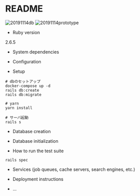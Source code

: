 # README

![20191114db](https://user-images.githubusercontent.com/33181485/68830341-bb257a00-06ee-11ea-8d31-f0f441f854aa.jpg)
![20191114prototype](https://user-images.githubusercontent.com/33181485/68830342-bb257a00-06ee-11ea-9f07-e769c6462c21.jpg)

* Ruby version

2.6.5

* System dependencies

* Configuration

* Setup

```cassandraql
# dbのセットアップ
docker-compose up -d
rails db:create 
rails db:migrate

# yarn
yarn install

# サーバ起動
rails s
```

* Database creation

* Database initialization

* How to run the test suite

```cassandraql
rails spec
```

* Services (job queues, cache servers, search engines, etc.)

* Deployment instructions

* ...
